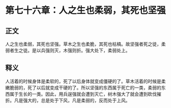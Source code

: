 # 第七十六章：人之生也柔弱，其死也坚强

## 正文
人之生也柔弱，其死也坚强。草木之生也柔脆，其死也枯槁。故坚强者死之徒，柔弱者生之徒。是以兵强则灭，木强则折。强大处下，柔弱处上。

## 释义
人活着的时候身体是柔软的，死了以后身体就变成僵硬的了。草木活着的时候是柔嫩脆弱的，死了以后就变成干硬的了。所以坚强的东西属于死亡的一类，柔弱的东西属于生长的一类。因此，用兵逞强就会遭到灭亡，树木强大了就会遭到砍伐摧折。凡是强大的，总是处于下风，凡是柔弱的，反而处于上风。